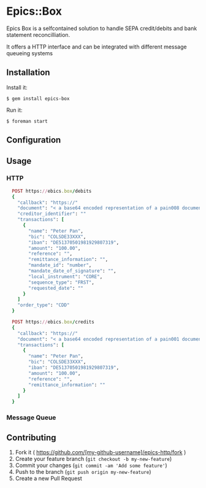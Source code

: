 # Epics::Box

Epics Box is a selfcontained solution to handle SEPA credit/debits and bank statement
reconcilliation.

It offers a HTTP interface and can be integrated with different message queueing systems

## Installation

Install it:

    $ gem install epics-box

Run it:

    $ foreman start

## Configuration

## Usage
### HTTP

```ruby
  POST https://ebics.box/debits
  {
    "callback": "https://"
    "document": "< a base64 encoded representation of a pain008 document >"
    "creditor_identifier": ""
    "transactions": [
      {
        "name": "Peter Pan",
        "bic": "COLSDE33XXX",
        "iban": "DE51370501981929807319",
        "amount": "100.00",
        "reference": "",
        "remittance_information": "",
        "mandate_id": "number",
        "mandate_date_of_signature": "",
        "local_instrument": "CORE",
        "sequence_type": "FRST",
        "requested_date": ""
      }
    ]
    "order_type": "CDD"
  }
```


```ruby
  POST https://ebics.box/credits
  {
    "callback": "https://"
    "document": "< a base64 encoded representation of a pain001 document >"
    "transactions": [
      {
        "name": "Peter Pan",
        "bic": "COLSDE33XXX",
        "iban": "DE51370501981929807319",
        "amount": "100.00",
        "reference": "",
        "remittance_information": ""
      }
    ]
  }
```
### Message Queue


## Contributing

1. Fork it ( https://github.com/[my-github-username]/epics-http/fork )
2. Create your feature branch (`git checkout -b my-new-feature`)
3. Commit your changes (`git commit -am 'Add some feature'`)
4. Push to the branch (`git push origin my-new-feature`)
5. Create a new Pull Request
